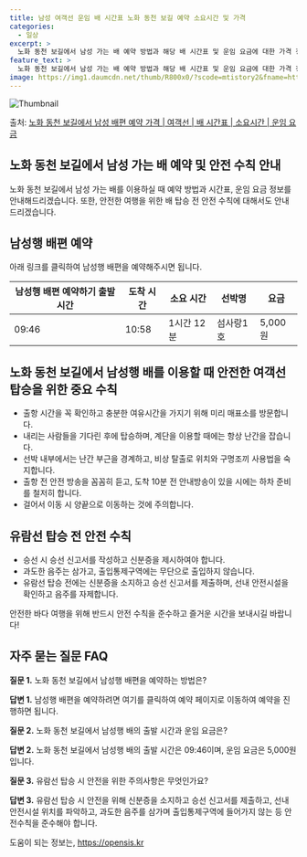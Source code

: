 ```yaml
---
title: 남성 여객선 운임 배 시간표 노화 동천 보길 예약 소요시간 및 가격
categories:
  - 일상
excerpt: >
  노화 동천 보길에서 남성 가는 배 예약 방법과 해당 배 시간표 및 운임 요금에 대한 가격 정보를 안내 드리겠습니다. 안전하고 재밋는 남성행 여행을 위해 아래 정보 참고하시기 바랍니다. 남성행 배편 예약하기 👈 클릭노화 동천 보길에서 남성행 배 시간표출발 시간도착 시간소요 시간선박명요금09:4610:581시간 12분섬사랑1호5,000원남성행 배편 예약하기 👈 클릭노화 동천 보길에서 남성행 여객선 탑승 시 안전 수칙노화 동천 보길에서 남성행 배를 이용할 때 안전한 여객선 탑승을 위한 중요 수칙을 소개합니다. 중요 안전 수칙 1) 출항 시간을 꼭 확인하고, 충분한 여유시간을 가지기 위해 미리 매표소를 방문합니다. 2) 선박에 탑승할 때는 내리는 사람들을 기다린 후에 탑승하며, 계단을 이용할 때에는 항상 난간을..
feature_text: >
  노화 동천 보길에서 남성 가는 배 예약 방법과 해당 배 시간표 및 운임 요금에 대한 가격 정보를 안내 드리겠습니다. 안전하고 재밋는 남성행 여행을 위해 아래 정보 참고하시기 바랍니다. 남성행 배편 예약하기 👈 클릭노화 동천 보길에서 남성행 배 시간표출발 시간도착 시간소요 시간선박명요금09:4610:581시간 12분섬사랑1호5,000원남성행 배편 예약하기 👈 클릭노화 동천 보길에서 남성행 여객선 탑승 시 안전 수칙노화 동천 보길에서 남성행 배를 이용할 때 안전한 여객선 탑승을 위한 중요 수칙을 소개합니다. 중요 안전 수칙 1) 출항 시간을 꼭 확인하고, 충분한 여유시간을 가지기 위해 미리 매표소를 방문합니다. 2) 선박에 탑승할 때는 내리는 사람들을 기다린 후에 탑승하며, 계단을 이용할 때에는 항상 난간을..
image: https://img1.daumcdn.net/thumb/R800x0/?scode=mtistory2&fname=https%3A%2F%2Fblog.kakaocdn.net%2Fdn%2FxTUib%2FbtsHBU5oxHW%2FZXWkLPvz5NcSchin7ww0o0%2Fimg.webp
---
```


![Thumbnail](https://img1.daumcdn.net/thumb/R800x0/?scode=mtistory2&fname=https%3A%2F%2Fblog.kakaocdn.net%2Fdn%2FxTUib%2FbtsHBU5oxHW%2FZXWkLPvz5NcSchin7ww0o0%2Fimg.webp)

<p>출처: <a href="https://opensis.kr/entry/%EB%85%B8%ED%99%94-%EB%8F%99%EC%B2%9C-%EB%B3%B4%EA%B8%B8%EC%97%90%EC%84%9C-%EB%82%A8%EC%84%B1-%EB%B0%B0%ED%8E%B8-%EC%98%88%EC%95%BD-%EA%B0%80%EA%B2%A9-%EC%97%AC%EA%B0%9D%EC%84%A0-%EB%B0%B0-%EC%8B%9C%EA%B0%84%ED%91%9C-%EC%86%8C%EC%9A%94%EC%8B%9C%EA%B0%84-%EC%9A%B4%EC%9E%84-%EC%9A%94%EA%B8%88" rel="dofollow">노화 동천 보길에서 남성 배편 예약 가격 | 여객선 | 배 시간표 | 소요시간 | 운임 요금</a> </p>

## 노화 동천 보길에서 남성 가는 배 예약 및 안전 수칙 안내

노화 동천 보길에서 남성 가는 배를 이용하실 때 예약 방법과 시간표, 운임 요금 정보를 안내해드리겠습니다. 또한, 안전한 여행을 위한 배
탑승 전 안전 수칙에 대해서도 안내 드리겠습니다.

## **남성행 배편 예약**

아래 링크를 클릭하여 남성행 배편을 예약해주시면 됩니다.

남성행 배편 예약하기 **출발 시간** | **도착 시간** | **소요 시간** | **선박명** | **요금**  
---|---|---|---|---  
09:46 | 10:58 | 1시간 12분 | 섬사랑1호 | 5,000원  
  
## **노화 동천 보길에서 남성행 배를 이용할 때 안전한 여객선 탑승을 위한 중요 수칙**

  * 출항 시간을 꼭 확인하고 충분한 여유시간을 가지기 위해 미리 매표소를 방문합니다.
  * 내리는 사람들을 기다린 후에 탑승하며, 계단을 이용할 때에는 항상 난간을 잡습니다.
  * 선박 내부에서는 난간 부근을 경계하고, 비상 탈출로 위치와 구명조끼 사용법을 숙지합니다.
  * 출항 전 안전 방송을 꼼꼼히 듣고, 도착 10분 전 안내방송이 있을 시에는 하차 준비를 철저히 합니다.
  * 걸어서 이동 시 양끝으로 이동하는 것에 주의합니다.

## **유람선 탑승 전 안전 수칙**

  * 승선 시 승선 신고서를 작성하고 신분증을 제시하여야 합니다.
  * 과도한 음주는 삼가고, 출입통제구역에는 무단으로 출입하지 않습니다.
  * 유람선 탑승 전에는 신분증을 소지하고 승선 신고서를 제출하며, 선내 안전시설을 확인하고 음주를 자제합니다.

안전한 바다 여행을 위해 반드시 안전 수칙을 준수하고 즐거운 시간을 보내시길 바랍니다!

## **자주 묻는 질문 FAQ**

**질문 1.** 노화 동천 보길에서 남성행 배편을 예약하는 방법은?

**답변 1.** 남성행 배편을 예약하려면 여기를 클릭하여 예약 페이지로 이동하여 예약을 진행하면 됩니다.

**질문 2.** 노화 동천 보길에서 남성행 배의 출발 시간과 운임 요금은?

**답변 2.** 노화 동천 보길에서 남성행 배의 출발 시간은 09:46이며, 운임 요금은 5,000원입니다.

**질문 3.** 유람선 탑승 시 안전을 위한 주의사항은 무엇인가요?

**답변 3.** 유람선 탑승 시 안전을 위해 신분증을 소지하고 승선 신고서를 제출하고, 선내 안전시설 위치를 파악하고, 과도한 음주를
삼가며 출입통제구역에 들어가지 않는 등 안전수칙을 준수해야 합니다.

 

도움이 되는 정보는, <a href="https://opensis.kr" rel="dofollow">https://opensis.kr</a>


